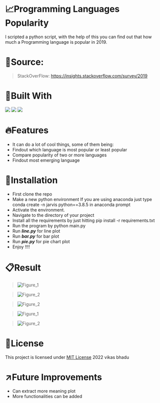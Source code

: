 # :chart_with_upwards_trend:Programming Languages Popularity
I scripted a python script, with the help of this you can find out that how much a Programming language is popular in 2019.

# :paperclip:Source:
> StackOverFlow: https://insights.stackoverflow.com/survey/2019

# :hammer:Built With
<div>
<img src="https://img.shields.io/badge/Python-FFD43B?style=for-the-badge&logo=python&logoColor=blue">
<img src="https://img.shields.io/badge/Numpy-777BB4?style=for-the-badge&logo=numpy&logoColor=white">
<img src="https://img.shields.io/badge/Pandas-2C2D72?style=for-the-badge&logo=pandas&logoColor=white"></div>

# :fire:Features
* It can do a lot of cool things, some of them being:
* Findout which language is most popular or least popular
* Compare popularity of two or more languages
* Findout most emerging language

# :pushpin:Installation
* First clone the repo
* Make a new python environment If you are using anaconda just type conda create -n jarvis python==3.8.5 in anaconda prompt
* Activate the environment.
* Navigate to the directory of your project
* Install all the requirements by just hitting pip install -r requirements.txt
* Run the program by python main.py
* Run **_line.py_** for line plot
* Run **_bar.py_** for bar plot
* Run **_pie.py_** for pie chart plot
* Enjoy !!!!

# :clipboard:Result
> ![Figure_1](https://user-images.githubusercontent.com/98146902/176998649-15eed59d-6333-4c72-a062-17812442c094.png)

> ![Figure_2](https://user-images.githubusercontent.com/98146902/176998693-798ee324-a6b2-4180-8612-00840298425c.png)

> ![Figure_2](https://user-images.githubusercontent.com/98146902/176998710-89ff50d6-ac8c-4e8c-837e-0cedd4ae5bc4.png)

> ![Figure_1](https://user-images.githubusercontent.com/98146902/176998727-d853c575-23d9-4306-bb2f-e56da5fcb81b.png)

> ![Figure_2](https://user-images.githubusercontent.com/98146902/176998734-ce16ae4b-83c2-44ad-a2fa-67bdee9eed2b.png)



# :name_badge:License 
This project is licensed under [MIT License](https://github.com/beingvikasbhadu/Programming-Languages-Poplularity-/blob/master/LICENSE) 2022 vikas bhadu


# :arrow_upper_right:Future Improvements
* Can extract more meaning plot
* More functionalities can be added
